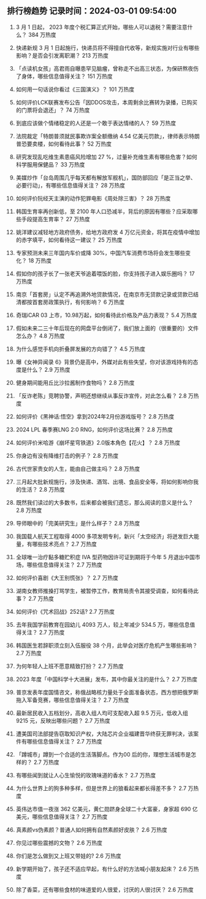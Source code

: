
## 排行榜趋势 记录时间：2024-03-01 09:54:00
  
  1. 3 月 1 日起， 2023 年度个税汇算正式开始，哪些人可以退税？需要注意什么？ 384 万热度
    
  2. 快递新规 3 月 1 日起施行，快递员将不得擅自代收等，新规实施对行业有哪些影响？是否会引发离职潮？ 213 万热度
    
  3. 「点读机女孩」高君雨自曝患罕见脑瘤，曾称走不出高三状态，为保研熬夜伤了身体，哪些信息值得关注？ 151 万热度
    
  4. 如何用一句话说你看过《三国演义》？ 101 万热度
    
  5. 如何评价LCK联赛发布公告「因DDOS攻击，本周剩余比赛转为录播，已购买的门票将会退还」？ 74 万热度
    
  6. 到底应该做个情绪稳定的人还是一个敢于表达情绪的人？ 59 万热度
    
  7. 法院裁定「特朗普须就民事欺诈案全额缴纳 4.54 亿美元罚款」，律师表示特朗普恐要卖楼，如何看待此事？ 52 万热度
    
  8. 研究发现乱吃维生素患癌风险增加 27 %，过量补充维生素有哪些危害？如何科学服用保健品？ 33 万热度
    
  9. 美媒炒作「台岛周围几乎每天都有解放军舰机」，国防部回应「是正当之举、必要行动」，有哪些信息值得关注？ 28 万热度
    
  10. 如何评价阮经天主演的动作犯罪电影《周处除三害》？ 28 万热度
    
  11. 韩国生育率再创新低，至 2100 年人口恐减半，背后的原因有哪些？应采取哪些手段提高生育率？ 27 万热度
    
  12. 姚洋建议减轻地方政府债务，给地方政府发 4 万亿元资金，将其在疫情中增加的赤字填平，如何看待这一建议？ 25 万热度
    
  13. 专家预测未来三年国内车价或降 30%，中国汽车消费市场将会发生哪些变化？ 18 万热度
    
  14. 假如你的孩子长了一张老天爷追着喂饭的脸，你支持孩子进入娱乐圈吗？ 17 万热度
    
  15. 南京「首套房」认定不再追溯外地贷款情况，在南京市无贷款记录或贷款已结清都按首套房政策执行，有何影响？ 6 万热度
    
  16. 奇瑞iCAR 03 上市，10.98万起，如何看待此价格及产品力表现？ 5.4 万热度
    
  17. 假如未来二三十年后现在的网盘平台倒闭了，我们放上面的（很重要的）文件怎么办？ 4.8 万热度
    
  18. 为什么感觉手机向折叠屏发展的方向错了？ 4.5 万热度
    
  19. 曝《女神异闻录 6》背景仍是高中，外媒对此有些失望，你对该游戏持有的态度是什么？ 2.9 万热度
    
  20. 健身期间能用丘比沙拉酱制作食物吗？ 2.8 万热度
    
  21. 「反诈老陈」竞聘协警，声明还想继续从事反诈宣传，对此怎么看？ 2.8 万热度
    
  22. 如何评价《黑神话:悟空》拿到2024年2月份游戏版号？ 2.8 万热度
    
  23. 2024 LPL 春季赛LNG 2:0 RNG，如何评价这场比赛？ 2.8 万热度
    
  24. 如何评价米哈游《崩坏星穹铁道》2.0版本角色【花火】？ 2.8 万热度
    
  25. 你身边有没有降维打击的例子？ 2.8 万热度
    
  26. 古代世家贵女的人生，能由自己做主吗？ 2.8 万热度
    
  27. 三月起大批新规施行，涉及快递、酒驾、出境、食品安全等，将如何影响你我的生活？ 2.8 万热度
    
  28. 既然我们读过的大多数书，后来都会被我们遗忘，那么阅读的意义是什么？ 2.8 万热度
    
  29. 导师眼中的「完美研究生」是什么样子？ 2.8 万热度
    
  30. 我国载人航天工程取得 4000 多项发明专利，新兴「太空经济」将迸发巨大能量，有哪些技术亮点？ 2.7 万热度
    
  31. 全球唯一治疗黏多糖贮积症 ⅣA 型药物因许可证到期将于今年 5 月退出中国市场，哪些信息值得关注？ 2.7 万热度
    
  32. 如何评价喜剧《大王别慌张》？ 2.7 万热度
    
  33. 湖南女教师推搡打骂学生，被暂停工作，教育局责令其接受调查，如何看待此事？ 2.7 万热度
    
  34. 如何评价《咒术回战》252话? 2.7 万热度
    
  35. 去年我国学前教育在园幼儿 4093 万人，较上年减少 534.5 万，哪些信息值得关注？ 2.7 万热度
    
  36. 韩国医生若辞职须立刻入伍服役 38 个月，此举会对医疗危机产生哪些影响？ 2.7 万热度
    
  37. 为何年轻人上班不愿意精致打扮？ 2.7 万热度
    
  38. 2023 年度「中国科学十大进展」发布，其中你最关注的是什么？ 2.7 万热度
    
  39. 普京发表年度国情咨文，称俄战略核力量处于全面准备状态，西方想把俄罗斯拖入军备竞赛，哪些信息值得关注？ 2.7 万热度
    
  40. 最新居民收入五档划分，高收入组人均可支配收入超 9.5 万元，低收入组 9215 元，反映出哪些问题？ 2.7 万热度
    
  41. 遭美国司法部提告窃取知识产权，大陆芯片企业福建晋华终获无罪判决，该案件有哪些信息值得关注？ 2.7 万热度
    
  42. 「蹲城市」蹲到一个合适的生活落脚点。作为00 后的你，理想生活城市是怎样的？ 2.7 万热度
    
  43. 有哪些闻到就让人心生愉悦的玫瑰味道的香水？ 2.7 万热度
    
  44. 为什么世界上的狗多种多样，但是世界上的狼看起来都长得差不多？ 2.7 万热度
    
  45. 英伟达市值一夜涨 362 亿美元，黄仁勋跻身全球二十大富豪，身家超 690 亿美元，哪些信息值得关注？ 2.7 万热度
    
  46. 真素颜vs伪素颜？普通人如何拥有自然素颜好皮肤？ 2.6 万热度
    
  47. 你见过哪些震撼的文物？ 2.6 万热度
    
  48. 你们是怎么做到又上班又带娃的? 2.6 万热度
    
  49. 新学期开始了，孩子还不适应早起，有什么好的方法喊小朋友起床？ 2.6 万热度
    
  50. 除了香菜，还有哪些食材的味道爱的人很爱，讨厌的人很讨厌？ 2.6 万热度
    